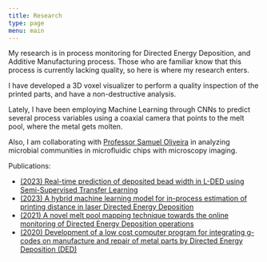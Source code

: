 ```yaml
---
title: Research
type: page
menu: main
---
```


My research is in process monitoring for Directed Energy Deposition, and
Additive Manufacturing process. Those who are familiar know that this process is
currently lacking quality, so here is where my research enters.

I have developed a 3D voxel visualizer to perform a quality inspection of the
printed parts, and have a non-destructive analysis.

Lately, I have been employing Machine Learning through CNNs to predict several
process variables using a coaxial camera that points to the melt pool, where the
metal gets molten.

Also, I am collaborating with [Professor Samuel Oliveira](https://oliveiralab.me) in analyzing microbial communities in microfluidic chips with microscopy imaging.

Publications:

- [(2023) Real-time prediction of deposited bead width in L-DED using Semi-Supervised Transfer Learning](https://www.researchgate.net/publication/372383883_Real-time_prediction_of_deposited_bead_width_in_L-DED_using_Semi-Supervised_Transfer_Learning)  
- [(2023) A hybrid machine learning model for in-process estimation of printing distance in laser Directed Energy Deposition](https://link.springer.com/article/10.1007/s00170-023-11582-z)
- [(2021) A novel melt pool mapping technique towards the online monitoring of Directed Energy Deposition operations](https://www.sciencedirect.com/science/article/pii/S2351978921000688)
- [(2020) Development of a low cost computer program for integrating g-codes on manufacture and repair of metal parts by Directed Energy Deposition (DED)]()
